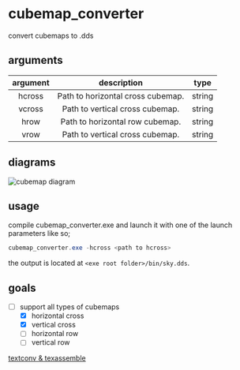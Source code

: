 # cubemap_converter
convert cubemaps to .dds 

## arguments

|  argument |             description           |     type      |
|:---------:|:---------------------------------:|:-------------:|
| hcross    | Path to horizontal cross cubemap. |     string    |
| vcross    | Path to vertical cross cubemap.   |     string    |
| hrow      | Path to horizontal row cubemap.   |     string    |
| vrow      | Path to vertical cross cubemap.   |     string    |

## diagrams

![cubemap diagram](https://docs.unity3d.com/uploads/Textures/CubeLayout6Faces.png)

## usage

compile cubemap_converter.exe and launch it with one of the launch parameters like so;

```powershell
cubemap_converter.exe -hcross <path to hcross>
```

the output is located at `<exe root folder>/bin/sky.dds`.

## goals
* [ ] support all types of cubemaps
	* [x] horizontal cross
	* [x] vertical cross
	* [ ] horizontal row
	* [ ] vertical row

[textconv & texassemble](https://github.com/microsoft/DirectXTex)
